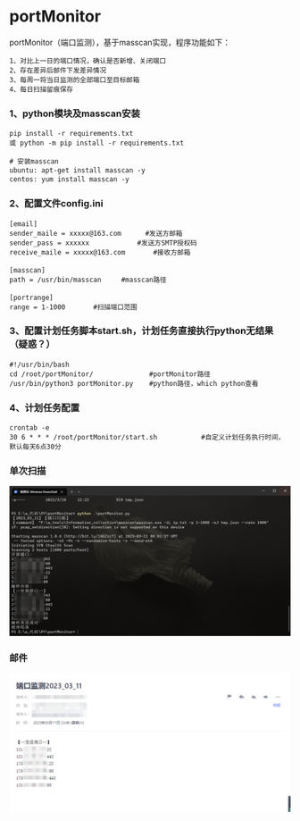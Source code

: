# portMonitor

portMonitor（端口监测），基于masscan实现，程序功能如下：
```
1、对比上一日的端口情况，确认是否新增、关闭端口
2、存在差异后邮件下发差异情况
3、每周一将当日监测的全部端口至目标邮箱
4、每日扫描留痕保存
```


### 1、python模块及masscan安装

```
pip install -r requirements.txt
或 python -m pip install -r requirements.txt

# 安装masscan
ubuntu: apt-get install masscan -y
centos: yum install masscan -y
```



### 2、配置文件config.ini

```
[email]
sender_maile = xxxxx@163.com      #发送方邮箱
sender_pass = xxxxxx			#发送方SMTP授权码
receive_maile = xxxxx@163.com	    #接收方邮箱

[masscan]
path = /usr/bin/masscan		#masscan路径

[portrange]
range = 1-1000		 #扫描端口范围
```



### 3、配置计划任务脚本start.sh，计划任务直接执行python无结果（疑惑？）

```
#!/usr/bin/bash
cd /root/portMonitor/              #portMonitor路径
/usr/bin/python3 portMonitor.py    #python路径，which python查看
```



### 4、计划任务配置

```
crontab -e
30 6 * * * /root/portMonitor/start.sh 			#自定义计划任务执行时间，默认每天6点30分
```



### 单次扫描
![](https://github.com/bufenbufen/portMonitor/blob/master/images/1.png)




### 邮件
![](https://github.com/bufenbufen/portMonitor/blob/master/images/3.png)

